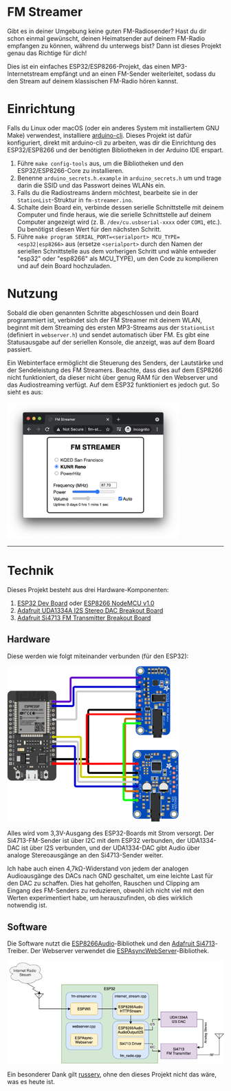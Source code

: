 # FM Streamer

Gibt es in deiner Umgebung keine guten FM-Radiosender? Hast du dir schon einmal gewünscht, deinen Heimatsender auf deinem FM-Radio empfangen zu können, während du unterwegs bist? Dann ist dieses Projekt genau das Richtige für dich!

Dies ist ein einfaches ESP32/ESP8266-Projekt, das einen MP3-Internetstream empfängt und an einen FM-Sender weiterleitet, sodass du den Stream auf deinem klassischen FM-Radio hören kannst.

# Einrichtung

Falls du Linux oder macOS (oder ein anderes System mit installiertem GNU Make) verwendest, installiere [arduino-cli](https://github.com/arduino/arduino-cli). Dieses Projekt ist dafür konfiguriert, direkt mit arduino-cli zu arbeiten, was dir die Einrichtung des ESP32/ESP8266 und der benötigten Bibliotheken in der Arduino IDE erspart.

1. Führe `make config-tools` aus, um die Bibliotheken und den ESP32/ESP8266-Core zu installieren.
2. Benenne `arduino_secrets.h.example` in `arduino_secrets.h` um und trage darin die SSID und das Passwort deines WLANs ein.
3. Falls du die Radiostreams ändern möchtest, bearbeite sie in der `StationList`-Struktur in `fm-streamer.ino`.
4. Schalte dein Board ein, verbinde dessen serielle Schnittstelle mit deinem Computer und finde heraus, wie die serielle Schnittstelle auf deinem Computer angezeigt wird (z. B. `/dev/cu.usbserial-xxxx` oder `COM1`, etc.). Du benötigst diesen Wert für den nächsten Schritt.
5. Führe `make program SERIAL_PORT=<serialport> MCU_TYPE=<esp32|esp8266>` aus (ersetze `<serialport>` durch den Namen der seriellen Schnittstelle aus dem vorherigen Schritt und wähle entweder "esp32" oder "esp8266" als MCU_TYPE), um den Code zu kompilieren und auf dein Board hochzuladen.

# Nutzung

Sobald die oben genannten Schritte abgeschlossen und dein Board programmiert ist, verbindet sich der FM Streamer mit deinem WLAN, beginnt mit dem Streaming des ersten MP3-Streams aus der `StationList` (definiert in `webserver.h`) und sendet automatisch über FM. Es gibt eine Statusausgabe auf der seriellen Konsole, die anzeigt, was auf dem Board passiert.

Ein Webinterface ermöglicht die Steuerung des Senders, der Lautstärke und der Sendeleistung des FM Streamers. Beachte, dass dies auf dem ESP8266 nicht funktioniert, da dieser nicht über genug RAM für den Webserver und das Audiostreaming verfügt. Auf dem ESP32 funktioniert es jedoch gut. So sieht es aus:

<img src="./docs/webpage.png" width="400" />

---

# Technik

Dieses Projekt besteht aus drei Hardware-Komponenten:
1. [ESP32 Dev Board](https://www.amazon.com/dp/B08D5ZD528) oder [ESP8266 NodeMCU v1.0](https://www.amazon.com/gp/product/B010O1G1ES/)
2. [Adafruit UDA1334A I2S Stereo DAC Breakout Board](https://www.adafruit.com/product/3678)
3. [Adafruit Si4713 FM Transmitter Breakout Board](https://www.adafruit.com/product/1958)

## Hardware

Diese werden wie folgt miteinander verbunden (für den ESP32):

<img src="./docs/hardware-wiring.png" width="400" />

Alles wird vom 3,3V-Ausgang des ESP32-Boards mit Strom versorgt. Der Si4713-FM-Sender ist über I2C mit dem ESP32 verbunden, der UDA1334-DAC ist über I2S verbunden, und der UDA1334-DAC gibt Audio über analoge Stereoausgänge an den Si4713-Sender weiter.

Ich habe auch einen 4,7kΩ-Widerstand von jedem der analogen Audioausgänge des DACs nach GND geschaltet, um eine leichte Last für den DAC zu schaffen. Dies hat geholfen, Rauschen und Clipping am Eingang des FM-Senders zu reduzieren, obwohl ich nicht viel mit den Werten experimentiert habe, um herauszufinden, ob dies wirklich notwendig ist.

## Software

Die Software nutzt die [ESP8266Audio](https://github.com/earlephilhower/ESP8266Audio)-Bibliothek und den [Adafruit Si4713](https://github.com/adafruit/Adafruit-Si4713-Library)-Treiber. Der Webserver verwendet die [ESPAsyncWebServer](https://github.com/me-no-dev/ESPAsyncWebServer/)-Bibliothek.

<img src="./docs/software-diagram.png" width="600" />

Ein besonderer Dank gilt [russery](https://github.com/russery), ohne den dieses Projekt nicht das wäre, was es heute ist.

